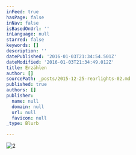 ```yaml
---
inFeed: true
hasPage: false
inNav: false
isBasedOnUrl: ''
inLanguage: null
starred: false
keywords: []
description: ''
datePublished: '2016-01-03T21:34:54.501Z'
dateModified: '2016-01-03T21:34:49.012Z'
title: Erzählen
author: []
sourcePath: _posts/2015-12-25-rearlights-02.md
published: true
authors: []
publisher:
  name: null
  domain: null
  url: null
  favicon: null
_type: Blurb

---
```

![2](https://s3-us-west-2.amazonaws.com/the-grid-img/p/730ba96c2e85edf4e8d0da479ef6daeb1215ce8d.jpg)
